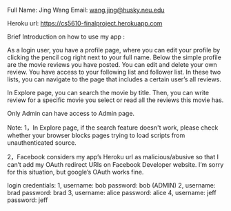 
Full Name: Jing Wang
Email: wang.jing@husky.neu.edu

Heroku url: https://cs5610-finalproject.herokuapp.com


Brief Introduction on how to use my app :

As a login user, you have a profile page, where you can edit your profile by clicking the pencil cog right next to your full name. Below the simple profile are the movie reviews you have posted. You can edit and delete your own review. You have access to your following list and follower list. In these two lists, you can navigate to the page that includes a certain user’s all reviews.

In Explore page, you can search the movie by title. Then, you can write review for a specific movie you select or read all the reviews this movie has.

Only Admin can have access to Admin page. 

Note: 
1，In Explore page, if the search feature doesn't work, please check whether your browser blocks pages trying to load scripts from unauthenticated source. 

2，Facebook considers my app’s Heroku url as malicious/abusive so that I can’t add my OAuth redirect URIs on Facebook Developer website.  I’m sorry for this situation, but google’s OAuth works fine.

login credentials: 
1, username: bob   password: bob    (ADMIN)
2, username: brad   password: brad
3, username: alice   password: alice
4, username: jeff   password: jeff
